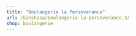 ```yaml
---
title: "Boulangerie la Perseverance"
url: /kinshasa/boulangerie-la-perseverance-3/
shop: boulangerie
---
```

